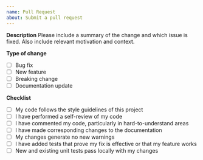 ```yaml
---
name: Pull Request
about: Submit a pull request
---
```


**Description**
Please include a summary of the change and which issue is fixed. Also include relevant motivation and context.

**Type of change**
- [ ] Bug fix
- [ ] New feature
- [ ] Breaking change
- [ ] Documentation update

**Checklist**
- [ ] My code follows the style guidelines of this project
- [ ] I have performed a self-review of my code
- [ ] I have commented my code, particularly in hard-to-understand areas
- [ ] I have made corresponding changes to the documentation
- [ ] My changes generate no new warnings
- [ ] I have added tests that prove my fix is effective or that my feature works
- [ ] New and existing unit tests pass locally with my changes